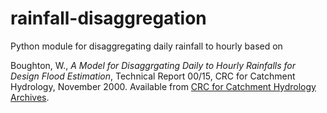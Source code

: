 # rainfall-disaggregation

Python module for disaggregating daily rainfall to hourly based on 

Boughton, W., _A Model for Disaggrgating Daily to Hourly Rainfalls for Design Flood Estimation_, Technical Report 00/15, CRC for Catchment Hydrology, November 2000. Available from [CRC for Catchment Hydrology Archives](http://www.ewater.org.au/archive/crcch/archive/pubs/1000046.html).

